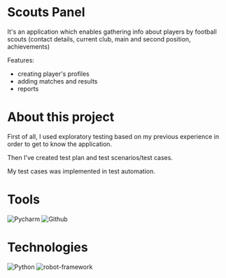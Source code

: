 # Scouts Panel
It's an application which enables gathering info about players by football scouts (contact details, current club, main and second position, achievements) <p>
Features:
- creating player's profiles
- adding matches and results
- reports

# About this project
First of all, I used exploratory testing based on my previous experience in order to get to know the application. <p>
Then I've created test plan and test scenarios/test cases. <p>
My test cases was implemented in test automation.

# Tools
<img alt="Pycharm" src="https://img.shields.io/badge/PyCharm-000000.svg?&style=for-the-badge&logo=PyCharm&logoColor=white"/>
<img alt="Github" src="https://img.shields.io/badge/GitHub-100000?style=for-the-badge&logo=github&logoColor=white"/> 

# Technologies
<img alt="Python" src="https://img.shields.io/badge/Python-FFD43B?style=for-the-badge&logo=python&logoColor=blue"/>
<img alt="robot-framework" src="https://img.shields.io/badge/Robot%20Framework-000000?style=for-the-badge&logo=robot-framework&logoColor=white"/>
